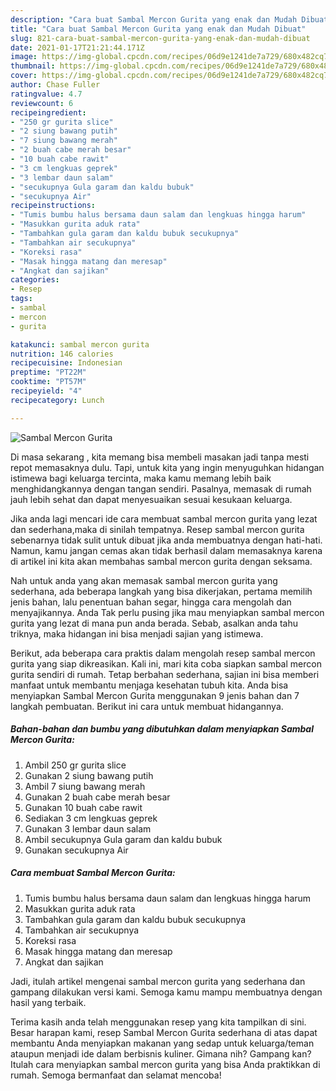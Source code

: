 ```yaml
---
description: "Cara buat Sambal Mercon Gurita yang enak dan Mudah Dibuat"
title: "Cara buat Sambal Mercon Gurita yang enak dan Mudah Dibuat"
slug: 821-cara-buat-sambal-mercon-gurita-yang-enak-dan-mudah-dibuat
date: 2021-01-17T21:21:44.171Z
image: https://img-global.cpcdn.com/recipes/06d9e1241de7a729/680x482cq70/sambal-mercon-gurita-foto-resep-utama.jpg
thumbnail: https://img-global.cpcdn.com/recipes/06d9e1241de7a729/680x482cq70/sambal-mercon-gurita-foto-resep-utama.jpg
cover: https://img-global.cpcdn.com/recipes/06d9e1241de7a729/680x482cq70/sambal-mercon-gurita-foto-resep-utama.jpg
author: Chase Fuller
ratingvalue: 4.7
reviewcount: 6
recipeingredient:
- "250 gr gurita slice"
- "2 siung bawang putih"
- "7 siung bawang merah"
- "2 buah cabe merah besar"
- "10 buah cabe rawit"
- "3 cm lengkuas geprek"
- "3 lembar daun salam"
- "secukupnya Gula garam dan kaldu bubuk"
- "secukupnya Air"
recipeinstructions:
- "Tumis bumbu halus bersama daun salam dan lengkuas hingga harum"
- "Masukkan gurita aduk rata"
- "Tambahkan gula garam dan kaldu bubuk secukupnya"
- "Tambahkan air secukupnya"
- "Koreksi rasa"
- "Masak hingga matang dan meresap"
- "Angkat dan sajikan"
categories:
- Resep
tags:
- sambal
- mercon
- gurita

katakunci: sambal mercon gurita 
nutrition: 146 calories
recipecuisine: Indonesian
preptime: "PT22M"
cooktime: "PT57M"
recipeyield: "4"
recipecategory: Lunch

---
```



![Sambal Mercon Gurita](https://img-global.cpcdn.com/recipes/06d9e1241de7a729/680x482cq70/sambal-mercon-gurita-foto-resep-utama.jpg)

Di masa  sekarang , kita memang bisa membeli masakan jadi tanpa mesti repot memasaknya dulu. Tapi, untuk kita yang ingin menyuguhkan hidangan istimewa bagi keluarga tercinta, maka kamu memang lebih baik menghidangkannya dengan tangan sendiri. Pasalnya, memasak di rumah jauh lebih sehat dan dapat menyesuaikan sesuai kesukaan keluarga.

Jika anda lagi mencari ide cara membuat sambal mercon gurita yang lezat dan sederhana,maka di sinilah tempatnya. Resep sambal mercon gurita  sebenarnya tidak sulit untuk dibuat jika anda membuatnya dengan hati-hati. Namun, kamu jangan cemas akan tidak berhasil dalam memasaknya 
karena di artikel ini kita akan membahas sambal mercon gurita dengan seksama.  



Nah untuk anda yang akan memasak sambal mercon gurita yang sederhana, ada beberapa langkah yang bisa dikerjakan, pertama memilih jenis bahan, lalu penentuan bahan segar, hingga cara mengolah dan menyajikannya. Anda Tak perlu pusing jika mau menyiapkan sambal mercon gurita yang lezat di mana pun anda berada. Sebab, asalkan anda  tahu triknya, maka hidangan ini bisa menjadi sajian yang istimewa.

Berikut, ada beberapa cara praktis  dalam mengolah resep sambal mercon gurita yang siap dikreasikan. Kali ini, mari kita coba siapkan sambal mercon gurita sendiri di rumah. Tetap berbahan sederhana, sajian ini bisa memberi manfaat untuk membantu menjaga kesehatan tubuh kita. Anda bisa menyiapkan Sambal Mercon Gurita menggunakan 9 jenis bahan dan 7 langkah pembuatan. Berikut ini cara untuk membuat hidangannya.

<!--inarticleads1-->

##### Bahan-bahan dan bumbu yang dibutuhkan dalam menyiapkan Sambal Mercon Gurita:

1. Ambil 250 gr gurita slice
1. Gunakan 2 siung bawang putih
1. Ambil 7 siung bawang merah
1. Gunakan 2 buah cabe merah besar
1. Gunakan 10 buah cabe rawit
1. Sediakan 3 cm lengkuas geprek
1. Gunakan 3 lembar daun salam
1. Ambil secukupnya Gula garam dan kaldu bubuk
1. Gunakan secukupnya Air




<!--inarticleads2-->

##### Cara membuat Sambal Mercon Gurita:

1. Tumis bumbu halus bersama daun salam dan lengkuas hingga harum
1. Masukkan gurita aduk rata
1. Tambahkan gula garam dan kaldu bubuk secukupnya
1. Tambahkan air secukupnya
1. Koreksi rasa
1. Masak hingga matang dan meresap
1. Angkat dan sajikan




Jadi, itulah artikel mengenai  sambal mercon gurita  yang sederhana dan gampang dilakukan versi kami. Semoga kamu mampu membuatnya dengan hasil yang terbaik. 

Terima kasih anda telah menggunakan resep yang kita tampilkan di sini. Besar harapan kami, resep  Sambal Mercon Gurita sederhana di atas dapat membantu Anda menyiapkan makanan yang sedap untuk keluarga/teman ataupun menjadi ide dalam berbisnis kuliner. Gimana nih? Gampang kan? Itulah cara menyiapkan sambal mercon gurita yang bisa Anda praktikkan di rumah. Semoga bermanfaat dan selamat mencoba!


